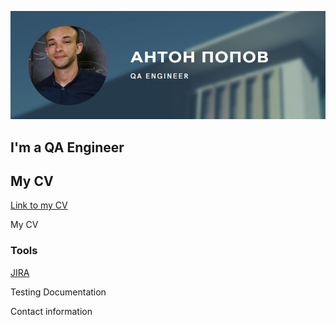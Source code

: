 ![Header](https://github.com/ToshaPopov-QA/ToshaPopov-QA/blob/main/assets/Плашка%20PNG.png)

## I'm a QA Engineer
## My CV
[Link to my CV](https://drive.google.com/file/d/1BrexejfvraLbUiO0Ooa1LjROre1wuNnM/view?usp=sharing)

My CV

### Tools
[JIRA](https://img.shields.io/badge/<LABEL>-<MESSAGE>-<COLOR>)

Testing Documentation

Contact information